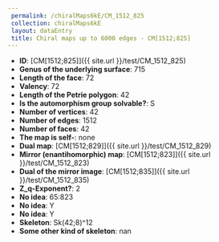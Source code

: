 ```yaml
--- 
 permalink: /chiralMaps6kE/CM_1512_825 
 collection: chiralMaps6kE
 layout: dataEntry
 title: Chiral maps up to 6000 edges - CM[1512;825]
---
```


- **ID**: [CM[1512;825]]({{ site.url }}/test/CM_1512_825)
- **Genus of the underlying surface**: 715
- **Length of the face**: 72
- **Valency**: 72
- **Length of the Petrie polygon**: 42
- **Is the automorphism group solvable?**: S
- **Number of vertices**: 42
- **Number of edges**: 1512
- **Number of faces**: 42
- **The map is self-**: none
- **Dual map**: [CM[1512;829]]({{ site.url }}/test/CM_1512_829)
- **Mirror (enantihomorphic) map**: [CM[1512;823]]({{ site.url }}/test/CM_1512_823)
- **Dual of the mirror image**: [CM[1512;835]]({{ site.url }}/test/CM_1512_835)
- **Z_q-Exponent?**: 2
- **No idea**:  65:823
- **No idea**: Y
- **No idea**: Y
- **Skeleton**: Sk(42;8)^12
- **Some other kind of skeleton**: nan
